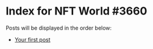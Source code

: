 # Index for NFT World #3660
Posts will be displayed in the order below:

- [Your first post](./001-first.md)

